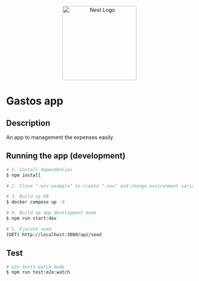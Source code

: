 <p align="center">
  <a href="http://nestjs.com/" target="blank"><img src="https://nestjs.com/img/logo-small.svg" width="200" alt="Nest Logo" /></a>
</p>

[circleci-image]: https://img.shields.io/circleci/build/github/nestjs/nest/master?token=abc123def456
[circleci-url]: https://circleci.com/gh/nestjs/nest

# Gastos app


## Description

An app to management the expenses easily. 


## Running the app (development)

```bash
# 1. Install dependencies
$ npm install

# 2. Clone ".env.example" to create ".env" and change environment variables

# 3. Build up DB
$ docker compose up -d

# 4. Build up app development mode
$ npm run start:dev

# 5. Ejecute seed
(GET) http://localhost:3000/api/seed
```

## Test

```bash
# e2e tests watch mode
$ npm run test:e2e:watch
```